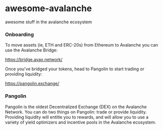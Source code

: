 # awesome-avalanche
awesome stuff in the avalanche ecosystem

### Onboarding

To move assets (ie, ETH and ERC-20s) from Ethereum to Avalanche you can use the Avalanche Bridge:

https://bridge.avax.network/

Once you've bridged your tokens, head to Pangolin to start trading or providing liquidity:

https://pangolin.exchange/

### Pangolin

Pangolin is the oldest Decentralized Exchange (DEX) on the Avalanche Network. You can do two things on Pangolin: trade or provide liquidity. Providing liquidity will entitle you to rewards, and will allow you to use a variety of yield optimizers and incentive pools in the Avalanche ecosystem.
